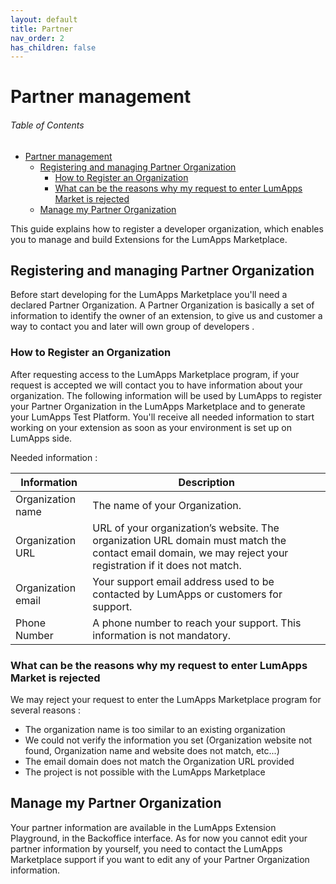 ```yaml
---
layout: default
title: Partner
nav_order: 2
has_children: false
---
```


# Partner management

<h6>Table of Contents</h6>

- [Partner management](#partner-management)
  - [Registering and managing Partner Organization](#registering-and-managing-partner-organization)
    - [How to Register an Organization](#how-to-register-an-organization)
    - [What can be the reasons why my request to enter LumApps Market is rejected](#what-can-be-the-reasons-why-my-request-to-enter-lumapps-market-is-rejected)
  - [Manage my Partner Organization](#manage-my-partner-organization)

This guide explains how to register a developer organization, which enables you to manage and build Extensions for the LumApps Marketplace. 


## Registering and managing Partner Organization
Before start developing for the LumApps Marketplace you'll need a declared Partner Organization.
A Partner Organization is basically a set of information to identify the owner of an extension, to give us and customer a way to contact you and later will own group of developers .

### How to Register an Organization
After requesting access to the LumApps Marketplace program, if your request is accepted we will contact you to have information about your organization. 
The following information will be used by LumApps to register your Partner Organization in the LumApps Marketplace and to generate your LumApps Test Platform.
You'll receive all needed information to start working on your extension as soon as your environment is set up on LumApps side.

Needed information : 

| Information        | Description                                                                                                                                                |
| ------------------ | ---------------------------------------------------------------------------------------------------------------------------------------------------------- |
| Organization name  | The name of your Organization.                                                                                                                             |
| Organization URL   | URL of your organization’s website. The organization URL domain must match the contact email domain, we may reject your registration if it does not match. |
| Organization email | Your support email address used to be contacted by LumApps or customers for support.                                                                        |
| Phone Number       | A phone number to reach your support. This information is not mandatory.                                                                                   |

### What can be the reasons why my request to enter LumApps Market is rejected
We may reject your request to enter the LumApps Marketplace program for several reasons : 
 - The organization name is too similar to an existing organization
 - We could not verify the information you set (Organization website not found, Organization name and website does not match, etc...)
 - The email domain does not match the Organization URL provided
 - The project is not possible with the LumApps Marketplace

## Manage my Partner Organization
Your partner information are available in the LumApps Extension Playground, in the Backoffice interface.
As for now you cannot edit your partner information by yourself, you need to contact the LumApps Marketplace support if you want to edit any of your Partner Organization information.

